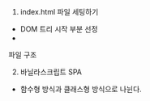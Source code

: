 1. index.html 파일 세팅하기
- <div id="app"></div> DOM 트리 시작 부분 선정
- <script type="module" src="index.js"></script>

파일 구조

2. 바닐라스크립트 SPA
- 함수형 방식과 클래스형 방식으로 나뉜다.
